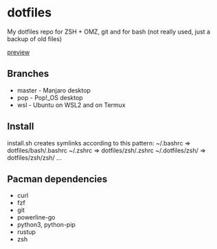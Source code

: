 # dotfiles

My dotfiles repo for ZSH + OMZ, git and for bash (not really used, just a backup of old files)

[preview](https://github.com/Maneren/dotfiles/blob/master/preview.png)

## Branches

- master - Manjaro desktop
- pop - Pop!\_OS desktop
- wsl - Ubuntu on WSL2 and on Termux

## Install

install.sh creates symlinks according to this pattern:
~/.bashrc => dotfiles/bash/.bashrc
~/.zshrc => dotfiles/zsh/.zshrc
~/.dotfiles/zsh/ => dotfiles/zsh/zsh/
...

## Pacman dependencies

- curl
- fzf
- git
- powerline-go
- python3, python-pip
- rustup
- zsh
